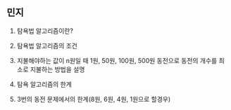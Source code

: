## 민지

1. 탐욕법 알고리즘이란?



2. 탐욕법 알고리즘의 조건


3. 지불해야하는 값이 n원일 때 1원, 50원, 100원, 500원 동전으로 동전의 개수를 최소로 지불하는 방법을 설명

4. 탐욕 알고리즘의 한계


5. 3번의 동전 문제에서의 한계(8원, 6원, 4원, 1원으로 할경우)